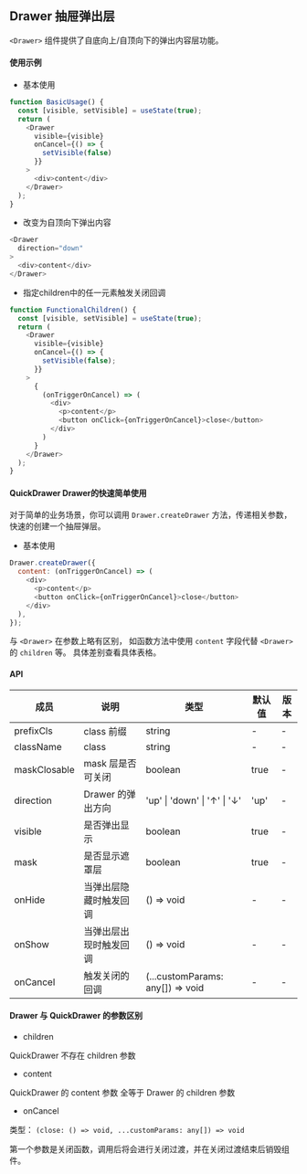 ## Drawer 抽屉弹出层

`<Drawer>` 组件提供了自底向上/自顶向下的弹出内容层功能。

#### 使用示例

+ 基本使用

```javascript
function BasicUsage() {
  const [visible, setVisible] = useState(true);
  return (
    <Drawer
      visible={visible}
      onCancel={() => {
        setVisible(false)
      }}
    >
      <div>content</div>
    </Drawer>
  );
}
```

+ 改变为自顶向下弹出内容

```javascript
<Drawer
  direction="down"
>
  <div>content</div>
</Drawer>
```

+ 指定children中的任一元素触发关闭回调

```javascript
function FunctionalChildren() {
  const [visible, setVisible] = useState(true);
  return (
    <Drawer
      visible={visible}
      onCancel={() => {
        setVisible(false);
      }}
    >
      {
        (onTriggerOnCancel) => (
          <div>
            <p>content</p>
            <button onClick={onTriggerOnCancel}>close</button>
          </div>
        )
      }
    </Drawer>
  );
}
```

#### QuickDrawer Drawer的快速简单使用

对于简单的业务场景，你可以调用 `Drawer.createDrawer` 方法，传递相关参数，快速的创建一个抽屉弹层。

+ 基本使用

```javascript
Drawer.createDrawer({
  content: (onTriggerOnCancel) => (
    <div>
      <p>content</p>
      <button onClick={onTriggerOnCancel}>close</button>
    </div>
  ),
});
```

与 `<Drawer>` 在参数上略有区别， 如函数方法中使用 `content` 字段代替 `<Drawer>` 的 `children` 等。 具体差别查看具体表格。

#### API

| 成员 | 说明 | 类型 | 默认值 | 版本 |
| --- | --- | --- | --- | --- |
| prefixCls | class 前缀 | string | - | - |
| className | class | string | - | - |
| maskClosable | mask 层是否可关闭 | boolean | true | - |
| direction | Drawer 的弹出方向 | 'up' &#124; 'down' &#124; '↑' &#124; '↓' | 'up' | - |
| visible | 是否弹出显示 | boolean | true | - |
| mask | 是否显示遮罩层 | boolean | true | - |
| onHide | 当弹出层隐藏时触发回调 | () => void | - | - |
| onShow | 当弹出层出现时触发回调 | () => void | - | - |
| onCancel | 触发关闭的回调 | (...customParams: any[]) => void | - | - |

#### Drawer 与 QuickDrawer 的参数区别

+ children

QuickDrawer 不存在 children 参数

+ content

QuickDrawer 的 content 参数 全等于 Drawer 的 children 参数

+ onCancel

类型： `(close: () => void, ...customParams: any[]) => void`

第一个参数是关闭函数，调用后将会进行关闭过渡，并在关闭过渡结束后销毁组件。